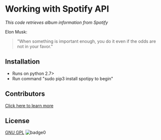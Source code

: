 # Working with Spotify API

*This code retrieves album information from Spotify*

Elon Musk:
> "When something is important enough, you do it even if the odds are not in your favor."

## Installation
* Runs on python 2.7>
* Run command "sudo pip3 install spotipy to begin"

## Contributors
[Click here to learn more](https://github.com/Demilade30)

## License
[GNU GPL](license)
![badge0](https://img.shields.io/static/v1?label=<License>&message=GNU>&color=<BLUE>)